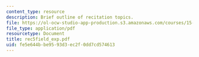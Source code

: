 ```yaml
---
content_type: resource
description: Brief outline of recitation topics.
file: https://ol-ocw-studio-app-production.s3.amazonaws.com/courses/15-301-managerial-psychology-laboratory-fall-2004/fe5e644bbe9593d3ec2f0dd7cd574613_rec5field_exp.pdf
file_type: application/pdf
resourcetype: Document
title: rec5field_exp.pdf
uid: fe5e644b-be95-93d3-ec2f-0dd7cd574613
---
```

